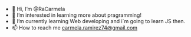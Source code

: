 - 👋 Hi, I’m @RaCarmela
- 👀 I’m interested in learning more about pragramming!
- 🌱 I’m currently learning Web developing and i´m going to learn JS then.
- 📫 How to reach me carmela.ramirez74@gmail.com

<!---
RaCarmela/RaCarmela is a ✨ special ✨ repository because its `README.md` (this file) appears on your GitHub profile.
You can click the Preview link to take a look at your changes.
--->
